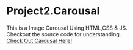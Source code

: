 # Project2.Carousal

This is a Image Carousal Using HTML,CSS & JS.\
Checkout the source code for understanding.\
[Check Out Carousal Here!](https://github.com/devteja04)
